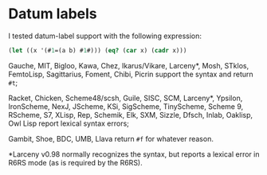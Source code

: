# Datum labels

I tested datum-label support with the following expression:

```Scheme
(let ((x '(#1=(a b) #1#))) (eq? (car x) (cadr x)))
```

Gauche, MIT, Bigloo, Kawa, Chez, Ikarus/Vikare, Larceny*, Mosh, STklos, FemtoLisp, Sagittarius, Foment, Chibi, Picrin support the syntax and return `#t`;

Racket, Chicken, Scheme48/scsh, Guile, SISC, SCM, Larceny*, Ypsilon, IronScheme, NexJ, JScheme, KSi, SigScheme, TinyScheme, Scheme 9, RScheme, S7, XLisp, Rep, Schemik, Elk, SXM, Sizzle, Dfsch, Inlab, Oaklisp, Owl Lisp report lexical syntax errors;

Gambit, Shoe, BDC, UMB, Llava return `#f` for whatever reason.

*Larceny v0.98 normally recognizes the syntax, but reports a lexical error in R6RS mode (as is required by the R6RS).
